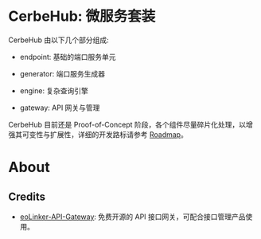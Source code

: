 # CerbeHub: 微服务套装

CerbeHub 由以下几个部分组成:

* endpoint: 基础的端口服务单元

* generator: 端口服务生成器

* engine: 复杂查询引擎

* gateway: API 网关与管理

CerbeHub 目前还是 Proof-of-Concept 阶段，各个组件尽量碎片化处理，以增强其可变性与扩展性，详细的开发路标请参考 [Roadmap](./Roadmap.md)。

# About

## Credits

* [eoLinker-API-Gateway](https://github.com/eolinker/eoLinker-API-Gateway): 免费开源的 API 接口网关，可配合接口管理产品使用。

